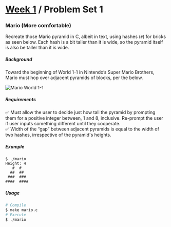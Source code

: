 # [Week 1](../) / Problem Set 1

### Mario (More comfortable)

Recreate those Mario pyramid in C, albeit in text, using hashes (`#`) for bricks as seen below. Each hash is a bit taller than it is wide, so the pyramid itself is also be taller than it is wide.

##### Background
Toward the beginning of World 1-1 in Nintendo’s Super Mario Brothers, Mario must hop over adjacent pyramids of blocks, per the below.

![Mario World 1-1](https://cs50.harvard.edu/x/2021/psets/1/mario/more/pyramids.png)


##### Requirements
:white_check_mark: Must allow the user to decide just how tall the pyramid by prompting them for a positive integer between, 1 and 8, inclusive. Re-prompt the user if user inputs something different until they cooperate.\
:white_check_mark: Width of the “gap” between adjacent pyramids is equal to the width of two hashes, irrespective of the pyramid's heights.


##### Example
```
$ ./mario
Height: 4
   #  #
  ##  ##
 ###  ###
####  ####
```

##### Usage
```bash
# Compile
$ make mario.c
# Execute
$ ./mario
```